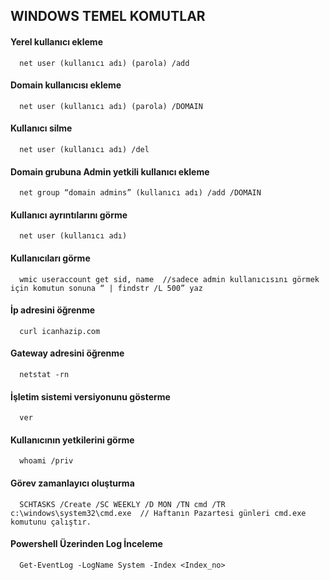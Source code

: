 ## WINDOWS TEMEL KOMUTLAR

#### Yerel kullanıcı ekleme
      net user (kullanıcı adı) (parola) /add  
#### Domain kullanıcısı ekleme
      net user (kullanıcı adı) (parola) /DOMAIN
#### Kullanıcı silme
      net user (kullanıcı adı) /del
#### Domain grubuna Admin yetkili kullanıcı ekleme
      net group “domain admins” (kullanıcı adı) /add /DOMAIN
#### Kullanıcı ayrıntılarını görme
      net user (kullanıcı adı)
#### Kullanıcıları görme
      wmic useraccount get sid, name  //sadece admin kullanıcısını görmek için komutun sonuna “ | findstr /L 500” yaz	
#### İp adresini öğrenme
      curl icanhazip.com
#### Gateway adresini öğrenme
      netstat -rn
#### İşletim sistemi versiyonunu gösterme
      ver
#### Kullanıcının yetkilerini görme
      whoami /priv
#### Görev zamanlayıcı oluşturma
      SCHTASKS /Create /SC WEEKLY /D MON /TN cmd /TR c:\windows\system32\cmd.exe  // Haftanın Pazartesi günleri cmd.exe komutunu çalıştır.
#### Powershell Üzerinden Log İnceleme
      Get-EventLog -LogName System -Index <Index_no> 
